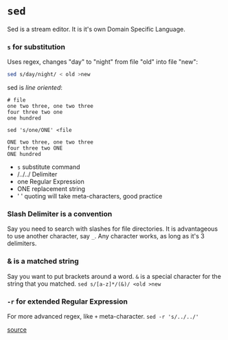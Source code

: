 # `sed`
Sed is a stream editor. It is it's own Domain Specific Language.

### `s` for substitution
Uses regex, changes "day" to "night" from file "old" into file "new":
```sh
sed s/day/night/ < old >new
```

sed is *line oriented*:
```
# file
one two three, one two three
four three two one
one hundred

sed 's/one/ONE' <file

ONE two three, one two three
four three two ONE
ONE hundred
```

- `s` substitute command
- /../../ Delimiter
- one Regular Expression
- ONE replacement string
- ' ' quoting will take meta-characters, good practice

### Slash Delimiter is a convention
Say you need to search with slashes for file directories. It is advantageous to use another character, say `_`. Any character works, as long as it's 3 delimiters.

### & is a matched string
Say you want to put brackets around a word. `&` is a special character for the string that you matched. `sed s/[a-z]*/(&)/ <old >new`

### `-r` for extended Regular Expression
For more advanced regex, like `+` meta-character. `sed -r 's/../../'`


[source](http://www.grymoire.com/Unix/Sed.html)
